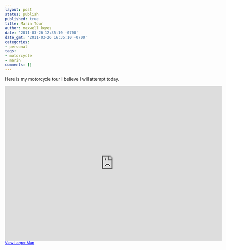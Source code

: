 ```yaml
---
layout: post
status: publish
published: true
title: Marin Tour
author: maxwell keyes
date: '2011-03-26 12:35:10 -0700'
date_gmt: '2011-03-26 16:35:10 -0700'
categories:
- personal
tags:
- motorcycle
- marin
comments: []
---
```


Here is my motorcycle tour I believe I will attempt today.

<iframe width="700" height="500" frameborder="0" scrolling="no" marginheight="0" marginwidth="0" src="http://maps.google.com/maps?f=d&amp;source=s_d&amp;saddr=Blake+St,+Berkeley,+CA+94704&amp;daddr=U.S.+101,+San+Francisco,+California+to:Shoreline+Hwy,+Marshall,+CA+94940+to:Point+Reyes+Station,+CA+to:Tomales+Petaluma+Rd,+Tomales,+CA+to:Chileno+Valley+Rd,+Petaluma,+CA+to:Nicasio+Valley+Rd,+Nicasio,+CA+94946+to:U.S.+101,+San+Rafael,+CA+to:Interstate+580,+Richmond,+CA+to:37.87031,-122.26803+to:Blake+St,+Berkeley,+CA+94704&amp;hl=en&amp;geocode=FSm_QQId8F22-Cm5GjmrhX6FgDFJVKFPhzTP5w%3BFTVaQAIdgfez-Cn7gM-VUf7MVDHonp15EBWL4A%3BFXHUQwIdPeSu-CnL5owkZ8CFgDH7BHuGkiQkPQ%3BFWHjRAIdaB2u-CkrkbSqiM-FgDGooGwrQgEVjA%3BFcaHRwIdka6s-Cm1_WvF1jKEgDH4HxoKC6Z40Q%3BFZ7zRgIdCS2v-ClpgBe9PcqFgDEBOvBUWDGcsA%3BFUOzRAIdtNKv-CkVWmSWR7-FgDH7SVdfpF2h9Q%3BFSm2QwIdw1Sy-Cn7gM-VUf7MVDHonp15EBWL4A%3BFbvDQgIdjHa0-CkDRwGDCfKPgDHfUXxxcCY7qA%3BFebaQQIdgla2-CmHZVzUnX6FgDHEjYwrvniN9g%3BFSm_QQId8F22-Cm5GjmrhX6FgDFJVKFPhzTP5w&amp;mra=dpe&amp;mrsp=9&amp;sz=13&amp;via=9&amp;sll=37.869975,-122.300491&amp;sspn=0.101362,0.157413&amp;ie=UTF8&amp;ll=38.01564,-122.615662&amp;spn=0.540968,0.961304&amp;z=10&amp;output=embed"></iframe><br /><small><a href="http://maps.google.com/maps?f=d&amp;source=embed&amp;saddr=Blake+St,+Berkeley,+CA+94704&amp;daddr=U.S.+101,+San+Francisco,+California+to:Shoreline+Hwy,+Marshall,+CA+94940+to:Point+Reyes+Station,+CA+to:Tomales+Petaluma+Rd,+Tomales,+CA+to:Chileno+Valley+Rd,+Petaluma,+CA+to:Nicasio+Valley+Rd,+Nicasio,+CA+94946+to:U.S.+101,+San+Rafael,+CA+to:Interstate+580,+Richmond,+CA+to:37.87031,-122.26803+to:Blake+St,+Berkeley,+CA+94704&amp;hl=en&amp;geocode=FSm_QQId8F22-Cm5GjmrhX6FgDFJVKFPhzTP5w%3BFTVaQAIdgfez-Cn7gM-VUf7MVDHonp15EBWL4A%3BFXHUQwIdPeSu-CnL5owkZ8CFgDH7BHuGkiQkPQ%3BFWHjRAIdaB2u-CkrkbSqiM-FgDGooGwrQgEVjA%3BFcaHRwIdka6s-Cm1_WvF1jKEgDH4HxoKC6Z40Q%3BFZ7zRgIdCS2v-ClpgBe9PcqFgDEBOvBUWDGcsA%3BFUOzRAIdtNKv-CkVWmSWR7-FgDH7SVdfpF2h9Q%3BFSm2QwIdw1Sy-Cn7gM-VUf7MVDHonp15EBWL4A%3BFbvDQgIdjHa0-CkDRwGDCfKPgDHfUXxxcCY7qA%3BFebaQQIdgla2-CmHZVzUnX6FgDHEjYwrvniN9g%3BFSm_QQId8F22-Cm5GjmrhX6FgDFJVKFPhzTP5w&amp;mra=dpe&amp;mrsp=9&amp;sz=13&amp;via=9&amp;sll=37.869975,-122.300491&amp;sspn=0.101362,0.157413&amp;ie=UTF8&amp;ll=38.01564,-122.615662&amp;spn=0.540968,0.961304&amp;z=10" style="color:#0000FF;text-align:left">View Larger Map</a></small>
